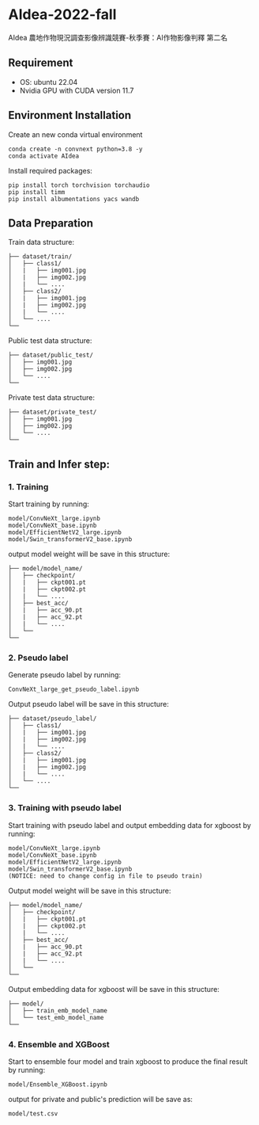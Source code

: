 # AIdea-2022-fall
AIdea 農地作物現況調查影像辨識競賽-秋季賽：AI作物影像判釋 第二名
## Requirement
+ OS: ubuntu 22.04
+ Nvidia GPU with CUDA version 11.7
## Environment Installation
Create an new conda virtual environment
```
conda create -n convnext python=3.8 -y
conda activate AIdea
```
Install required packages:
```
pip install torch torchvision torchaudio
pip install timm
pip install albumentations yacs wandb
```
## Data Preparation
Train data structure:
```
├── dataset/train/
│   ├── class1/
│   |   ├── img001.jpg
│   |   ├── img002.jpg
│   |   └── ....
│   ├── class2/
│   |   ├── img001.jpg
│   |   ├── img002.jpg
│   |   └── ....
│   └── ....
└──
```
Public test data structure:
```
├── dataset/public_test/
│   ├── img001.jpg
│   ├── img002.jpg
│   └── ....
└──
```
Private test data structure:
```
├── dataset/private_test/
│   ├── img001.jpg
│   ├── img002.jpg
│   └── ....
└──
```
## Train and Infer step:
### 1. Training
Start training by running:
```
model/ConvNeXt_large.ipynb
model/ConvNeXt_base.ipynb
model/EfficientNetV2_large.ipynb
model/Swin_transformerV2_base.ipynb
```
output model weight will be save in this structure:
```
├── model/model_name/
│   ├── checkpoint/
│   |   ├── ckpt001.pt
│   |   ├── ckpt002.pt
│   |   └── ....
│   ├── best_acc/
│   |   ├── acc_90.pt
│   |   ├── acc_92.pt
│   |   └── ....
│   └── 
└──
```
### 2. Pseudo label
Generate pseudo label by running:
```
ConvNeXt_large_get_pseudo_label.ipynb
```
Output pseudo label will be save in this structure:
```
├── dataset/pseudo_label/
│   ├── class1/
│   |   ├── img001.jpg
│   |   ├── img002.jpg
│   |   └── ....
│   ├── class2/
│   |   ├── img001.jpg
│   |   ├── img002.jpg
│   |   └── ....
│   └── ....
└──
```
### 3. Training with pseudo label
Start training with pseudo label and output embedding data for xgboost by running:
```
model/ConvNeXt_large.ipynb
model/ConvNeXt_base.ipynb
model/EfficientNetV2_large.ipynb
model/Swin_transformerV2_base.ipynb
(NOTICE: need to change config in file to pseudo train)
```
Output model weight will be save in this structure:
```
├── model/model_name/
│   ├── checkpoint/
│   |   ├── ckpt001.pt
│   |   ├── ckpt002.pt
│   |   └── ....
│   ├── best_acc/
│   |   ├── acc_90.pt
│   |   ├── acc_92.pt
│   |   └── ....
│   └── 
└──
```
Output embedding data for xgboost will be save in this structure:
```
├── model/
│   ├── train_emb_model_name
│   └── test_emb_model_name
└──
```
### 4. Ensemble and XGBoost
Start to ensemble four model and train xgboost to produce the final result by running:
```
model/Ensemble_XGBoost.ipynb
```
output for private and public's prediction will be save as:
```
model/test.csv
```
